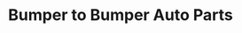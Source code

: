---
title: "Bumper to Bumper Auto Parts"
url: /fort-smith/bumper-to-bumper-auto-parts/
shop: car parts
---